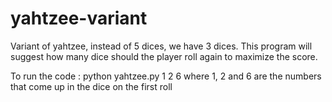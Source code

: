 # yahtzee-variant
Variant of yahtzee, instead of 5 dices, we have 3 dices.
This program will suggest how many dice should the player roll again to maximize the score.

To run the code :
python yahtzee.py 1 2 6
where 1, 2 and 6 are the numbers that come up in the dice on the first roll
